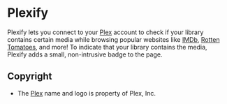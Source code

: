 # Plexify

Plexify lets you connect to your [Plex](https://plex.tv/) account to check if
your library contains certain media while browsing popular websites like
[IMDb](http://www.imdb.com/), [Rotten Tomatoes](http://www.rottentomatoes.com/),
and more! To indicate that your library contains the media, Plexify adds a
small, non-intrusive badge to the page.

## Copyright
- The [Plex](https://plex.tv/) name and logo is property of Plex, Inc.
